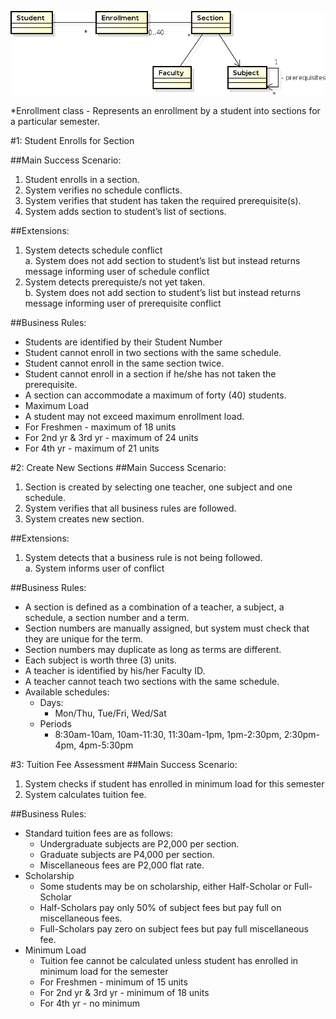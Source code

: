 ![](class_diagram.png)

*Enrollment class - Represents an enrollment by a student into sections for a particular semester.

#1: Student Enrolls for Section

##Main Success Scenario:  

 1. Student enrolls in a section.  
 2. System verifies no schedule conflicts.    
 3. System verifies that student has taken the required prerequisite(s).  
 4. System adds section to student’s list of sections.   

##Extensions:

 1. System detects schedule conflict  
  a. System does not add section to student’s list but instead returns message informing user of schedule conflict
 2. System detects prerequiste/s not yet taken.  
  b. System does not add section to student’s list but instead returns message informing user of prerequisite conflict

##Business Rules:
 * Students are identified by their Student Number
 * Student cannot enroll in two sections with the same schedule.
 * Student cannot enroll in the same section twice.
 * Student cannot enroll in a section if he/she has not taken the prerequisite.
 * A section can accommodate a maximum of forty (40) students.
 * Maximum Load
  * A student may not exceed maximum enrollment load.
   * For Freshmen - maximum of 18 units
   * For 2nd yr & 3rd yr - maximum of 24 units
   * For 4th yr - maximum of 21 units

#2: Create New Sections
##Main Success Scenario:
 1. Section is created by selecting one teacher, one subject and one schedule.
 2. System verifies that all business rules are followed.
 3. System creates new section.

##Extensions:
 1. System detects that a business rule is not being followed.  
 	a. System informs user of conflict

##Business Rules:
 * A section is defined as a combination of a teacher, a subject, a schedule, a section number and a term.
 * Section numbers are manually assigned, but system must check that they are unique for the term.
 * Section numbers may duplicate as long as terms are different.
 * Each subject is worth three (3) units.
 * A teacher is identified by his/her Faculty ID.
 * A teacher cannot teach two sections with the same schedule.
 * Available schedules:  
 	* Days:  
 		* Mon/Thu, Tue/Fri, Wed/Sat  
 	* Periods  
 		* 8:30am-10am, 10am-11:30, 11:30am-1pm, 1pm-2:30pm, 2:30pm-4pm, 4pm-5:30pm

#3: Tuition Fee Assessment
##Main Success Scenario:
 1. System checks if student has enrolled in minimum load for this semester
 2. System calculates tuition fee.
 
##Business Rules:
 * Standard tuition fees are as follows:    
	 * Undergraduate subjects are P2,000 per section.
	 * Graduate subjects are P4,000 per section.
	 * Miscellaneous fees are P2,000 flat rate.
 * Scholarship
	 * Some students may be on scholarship, either Half-Scholar or Full-Scholar
	 * Half-Scholars pay only 50% of subject fees but pay full on miscellaneous fees.
	 * Full-Scholars pay zero on subject fees but pay full miscellaneous fee.
 * Minimum Load  
	 * Tuition fee cannot be calculated unless student has enrolled in minimum load for the semester
	 * For Freshmen - minimum of 15 units
	 * For 2nd yr & 3rd yr - minimum of 18 units
	 * For 4th yr - no minimum
